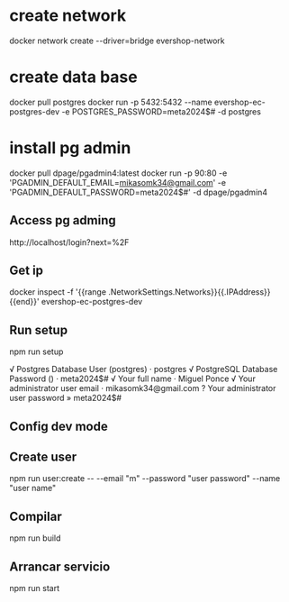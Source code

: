 # create network
docker network create --driver=bridge evershop-network
# create data base
docker pull postgres
docker run -p 5432:5432 --name evershop-ec-postgres-dev -e POSTGRES_PASSWORD=meta2024$# -d postgres 
# install pg admin
docker pull dpage/pgadmin4:latest
docker run -p 90:80 -e 'PGADMIN_DEFAULT_EMAIL=mikasomk34@gmail.com' -e 'PGADMIN_DEFAULT_PASSWORD=meta2024$#' -d dpage/pgadmin4 
## Access pg adming
http://localhost/login?next=%2F
## Get ip
docker inspect -f '{{range .NetworkSettings.Networks}}{{.IPAddress}}{{end}}' evershop-ec-postgres-dev


## Run setup
npm run setup

√ Postgres Database User (postgres) · postgres
√ PostgreSQL Database Password (<empty>) · meta2024$#
√ Your full name · Miguel Ponce
√ Your administrator user email · mikasomk34@gmail.com
? Your administrator user password » meta2024$#

## Config dev mode


## Create user
npm run user:create -- --email "m" --password "user password" --name "user name"
## Compilar
npm run build
## Arrancar servicio
npm run start

